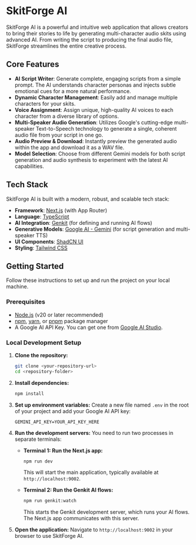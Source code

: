 # SkitForge AI

SkitForge AI is a powerful and intuitive web application that allows creators to bring their stories to life by generating multi-character audio skits using advanced AI. From writing the script to producing the final audio file, SkitForge streamlines the entire creative process.

## Core Features

-   **AI Script Writer**: Generate complete, engaging scripts from a simple prompt. The AI understands character personas and injects subtle emotional cues for a more natural performance.
-   **Dynamic Character Management**: Easily add and manage multiple characters for your skits.
-   **Voice Assignment**: Assign unique, high-quality AI voices to each character from a diverse library of options.
-   **Multi-Speaker Audio Generation**: Utilizes Google's cutting-edge multi-speaker Text-to-Speech technology to generate a single, coherent audio file from your script in one go.
-   **Audio Preview & Download**: Instantly preview the generated audio within the app and download it as a WAV file.
-   **Model Selection**: Choose from different Gemini models for both script generation and audio synthesis to experiment with the latest AI capabilities.

## Tech Stack

SkitForge AI is built with a modern, robust, and scalable tech stack:

-   **Framework**: [Next.js](https://nextjs.org/) (with App Router)
-   **Language**: [TypeScript](https://www.typescriptlang.org/)
-   **AI Integration**: [Genkit](https://firebase.google.com/docs/genkit) (for defining and running AI flows)
-   **Generative Models**: [Google AI - Gemini](https://ai.google.dev/) (for script generation and multi-speaker TTS)
-   **UI Components**: [ShadCN UI](https://ui.shadcn.com/)
-   **Styling**: [Tailwind CSS](https://tailwindcss.com/)

## Getting Started

Follow these instructions to set up and run the project on your local machine.

### Prerequisites

-   [Node.js](https://nodejs.org/en) (v20 or later recommended)
-   [npm](https://www.npmjs.com/), [yarn](https://yarnpkg.com/), or [pnpm](https://pnpm.io/) package manager
-   A Google AI API Key. You can get one from [Google AI Studio](https://aistudio.google.com/app/apikey).

### Local Development Setup

1.  **Clone the repository:**
    ```bash
    git clone <your-repository-url>
    cd <repository-folder>
    ```

2.  **Install dependencies:**
    ```bash
    npm install
    ```

3.  **Set up environment variables:**
    Create a new file named `.env` in the root of your project and add your Google AI API key:
    ```
    GEMINI_API_KEY=YOUR_API_KEY_HERE
    ```

4.  **Run the development servers:**
    You need to run two processes in separate terminals:
    -   **Terminal 1: Run the Next.js app:**
        ```bash
        npm run dev
        ```
        This will start the main application, typically available at `http://localhost:9002`.

    -   **Terminal 2: Run the Genkit AI flows:**
        ```bash
        npm run genkit:watch
        ```
        This starts the Genkit development server, which runs your AI flows. The Next.js app communicates with this server.

5.  **Open the application:**
    Navigate to `http://localhost:9002` in your browser to use SkitForge AI.
